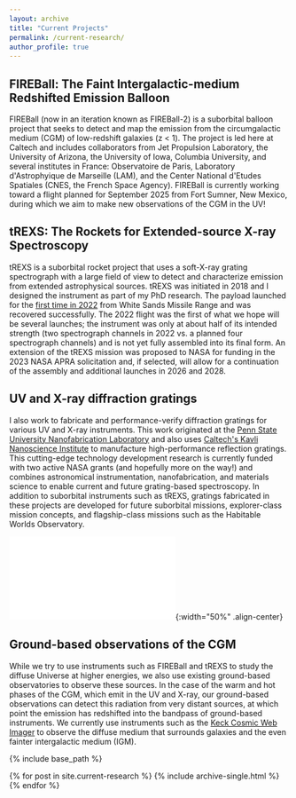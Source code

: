 ```yaml
---
layout: archive
title: "Current Projects"
permalink: /current-research/
author_profile: true
---
```


FIREBall: The Faint Intergalactic-medium Redshifted Emission Balloon
------
FIREBall (now in an iteration known as FIREBall-2) is a suborbital balloon project that seeks to detect and map the emission from the circumgalactic medium (CGM) of low-redshift galaxies (z < 1). The project is led here at Caltech and includes collaborators from Jet Propulsion Laboratory, the University of Arizona, the University of Iowa, Columbia University, and several institutes in France: Observatoire de Paris, Laboratory d'Astrophyique de Marseille (LAM), and the Center National d'Etudes Spatiales (CNES, the French Space Agency). FIREBall is currently working toward a flight planned for September 2025 from Fort Sumner, New Mexico, during which we aim to make new observations of the CGM in the UV!

tREXS: The Rockets for Extended-source X-ray Spectroscopy
------
tREXS is a suborbital rocket project that uses a soft-X-ray grating spectrograph with a large field of view to detect and characterize emission from extended astrophysical sources. tREXS was initiated in 2018 and I designed the instrument as part of my PhD research. The payload launched for the [first time in 2022](https://www.nasa.gov/technology/science-instruments/high-precision-x-ray-instrument-will-make-its-first-trip-to-space/) from White Sands Missile Range and was recovered successfully. The 2022 flight was the first of what we hope will be several launches; the instrument was only at about half of its intended strength (two spectrograph channels in 2022 vs. a planned four spectrograph channels) and is not yet fully assembled into its final form. An extension of the tREXS mission was proposed to NASA for funding in the 2023 NASA APRA solicitation and, if selected, will allow for a continuation of the assembly and additional launches in 2026 and 2028. 

UV and X-ray diffraction gratings
------
I also work to fabricate and performance-verify diffraction gratings for various UV and X-ray instruments. This work originated at the [Penn State University Nanofabrication Laboratory](https://www.mri.psu.edu/nanofabrication-lab) and also uses [Caltech's Kavli Nanoscience Institute](https://kni.caltech.edu/) to manufacture high-performance reflection gratings. This cutting-edge technology development research is currently funded with two active NASA grants (and hopefully more on the way!) and combines astronomical instrumentation, nanofabrication, and materials science to enable current and future grating-based spectroscopy. In addition to suborbital instruments such as tREXS, gratings fabricated in these projects are developed for future suborbital missions, explorer-class mission concepts, and flagship-class missions such as the Habitable Worlds Observatory. 

![](/images/sem-edge-on.pdf){:width="50%" .align-center}

Ground-based observations of the CGM
------
While we try to use instruments such as FIREBall and tREXS to study the diffuse Universe at higher energies, we also use existing ground-based observatories to observe these sources. In the case of the warm and hot phases of the CGM, which emit in the UV and X-ray, our ground-based observations can detect this radiation from very distant sources, at which point the emission has redshifted into the bandpass of ground-based instruments. We currently use instruments such as the [Keck Cosmic Web Imager](https://keckobservatory.org/cosmic-web-direct-image) to observe the diffuse medium that surrounds galaxies and the even fainter intergalactic medium (IGM). 


{% include base_path %}


{% for post in site.current-research %}
  {% include archive-single.html %}
{% endfor %}


